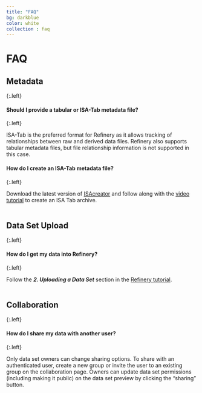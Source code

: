 ```yaml
---
title: "FAQ"
bg: darkblue
color: white
collection : faq
---
```


# FAQ

## Metadata
{:.left}

#### Should I provide a tabular or ISA-Tab metadata file?
{:.left}

ISA-Tab is the preferred format for Refinery as it allows tracking of relationships between raw and derived data files. Refinery also supports tabular metadata files, but file relationship information is not supported in this case.

#### How do I create an ISA-Tab metadata file?
{:.left}

Download the latest version of [ISAcreator][isa-creator-releases] and follow along with the [video tutorial][isa-creator-video] to create an ISA Tab archive.
<br><br>

## Data Set Upload
{:.left}

#### How do I get my data into Refinery?
{:.left}

Follow the *__2. Uploading a Data Set__* section in the [Refinery tutorial](tutorial).
<br><br>

## Collaboration
{:.left}

#### How do I share my data with another user?
{:.left}

Only data set owners can change sharing options. To share with an authenticated user, create a new group or invite the user to an existing group on the collaboration page. Owners can update data set permissions (including making it public) on the data set preview by clicking the “sharing” button.

[isa-creator-releases]: https://github.com/ISA-tools/ISAcreator/releases
[isa-creator-video]: https://www.youtube.com/watch?v=abIEtSUrJNY
